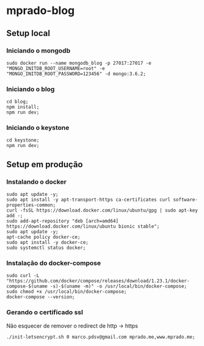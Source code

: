 # mprado-blog

## Setup local

### Iniciando o mongodb

```
sudo docker run --name mongodb_blog -p 27017:27017 -e "MONGO_INITDB_ROOT_USERNAME=root" -e "MONGO_INITDB_ROOT_PASSWORD=123456" -d mongo:3.6.2;
```

### Iniciando o blog

```
cd blog;
npm install;
npm run dev;
```

### Iniciando o keystone

```
cd keystone;
npm run dev;
```

## Setup em produção

### Instalando o docker

```
sudo apt update -y;
sudo apt install -y apt-transport-https ca-certificates curl software-properties-common;
curl -fsSL https://download.docker.com/linux/ubuntu/gpg | sudo apt-key add -;
sudo add-apt-repository "deb [arch=amd64] https://download.docker.com/linux/ubuntu bionic stable";
sudo apt update -y;
apt-cache policy docker-ce;
sudo apt install -y docker-ce;
sudo systemctl status docker;
```

### Instalação do docker-compose

```
sudo curl -L "https://github.com/docker/compose/releases/download/1.23.1/docker-compose-$(uname -s)-$(uname -m)" -o /usr/local/bin/docker-compose;
sudo chmod +x /usr/local/bin/docker-compose;
docker-compose --version;
```

### Gerando o certificado ssl

Não esquecer de remover o redirect de http -> https

```
./init-letsencrypt.sh 0 marco.pdsv@gmail.com mprado.me,www.mprado.me;
```
